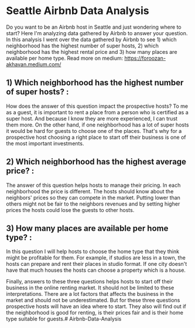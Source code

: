 
# Seattle Airbnb Data Analysis

Do you want to be an Airbnb host in Seattle and just wondering where to start? Here I'm analyzing data gathered by Airbnb to answer your question. In this analysis I went over the data gathered by Airbnb to see 1) which neighborhood has the highest number of super hosts, 2) which neighborhood has the highest rental price and 3) how many places are available per home type. Read more on medium: https://foroozan-akhavan.medium.com/

## 1) Which neighborhood has the highest number of super hosts? :

How does the answer of this question impact the prospective hosts? To me as a guest, it is important to rent a place from a person who is certified as a super host. And because I know they are more experienced, I can trust them more. On the other hand, if one neighborhood has a lot of super hosts it would be hard for guests to choose one of the places. That's why for a prospective host choosing a right place to start off their business is one of the most important investments.

## 2) Which neighborhood has the highest average price? :

The answer of this question helps hosts to manage their pricing. In each neighborhood the price is different. The hosts should know about the neighbors' prices so they can compete in the market. Putting lower than others might not be fair to the neighbors revenues and by setting higher prices the hosts could lose the guests to other hosts.

## 3) How many places are available per home type? :

In this question I will help hosts to choose the home type that they think might be profitable for them. For example, if studios are less in a town, the hosts can prepare and rent their places in studio format. If one city doesn't have that much houses the hosts can choose a property which is a house.

Finally, answers to these three questions helps hosts to start off their business in the online renting market. It should not be limited to these interpretations. There are a lot factors that affects the business in the market and should not be underestimated. But for these three questions prospective hosts will have an idea where to start. They also will find out if the neighborhood is good for renting, is their prices fair and is their home type suitable for guests.# Airbnb-Data-Analysis
